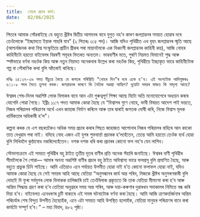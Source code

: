 ```yaml
---
title:  নোহৰ প্ৰচাৰ কাৰ্য।
date:   02/06/2025
---
```


পিতৰে আমাক সোঁৱৰাইছে যে বহুতে খ্ৰীষ্টৰ দ্বিতীয় আগমনৰ বাবে যুগুত নহ’ব কাৰণ জলপ্লাৱনৰ সময়ত হোৱাৰ দৰে তেওঁলোকে “ইচ্ছামতে ইয়াক পাহৰি যাব” (২ পিতৰঃ ৩:৫ পদ)। আজি যদিও পৃথিৱীত এখ বৃহৎ জলপ্লাৱনৰ স্মৃতি আছে (আশ্চর্যজনক কথা বিশ্ব সংস্কৃতিয়ে প্রাচীন গ্ৰীকৰ পৰা মায়ানলৈকে এক বিধ্বংসী জলপ্লাৱনৰ কাহিনী কয়), আজি নোহৰ কাহিনীটো হয়তো বাইবেলৰ বিৱৰণী সমূহৰ ভিতৰত অন্যতম। ভাৱবাণীৰ মতে, পুৰণি নিয়মত যিমানেই শুদ্ধ আৰু স্পষ্টভাৱে বৰ্ণনা নহওঁক কিয় আৰু নতুন নিয়মত অনেকবাৰ উল্লেখ কৰা নহওঁক কিয়, পৃথিৱীয়ে ইচ্ছাকৃত ভাৱে কাহিনীটোক গল্প বা পৌৰাণিক কথা বুলি আঁতৰাই ৰাখিছে।

`মথিঃ ২৪:৩৭-৩৯ পদত যীচুৱে কৈছে যে জগতৰ পৰিস্থিতি “নোহৰ দিন”ৰ দৰে একে হ’ব। এই অংশটোক আদিপুস্তকঃ ৬:১-৮ পদৰ সৈতে তুলনা কৰক। জলপ্লাৱনৰ কাৰণে কি নৈতিক অৱস্থা আছিল? দুয়োটা সময়ৰ মাজত কি সাদৃশ্য আছে?`

ঈশ্বৰৰ শেষ-দিনৰ অৱশিষ্ট লোক বিলাকৰ বাবে আন এটা গুৰুত্বপূৰ্ণ শিক্ষা আছে যিটো অতি মনোযোগেৰে অধ্যয়ন কৰাৰ যোগেদি পোৱা গৈছে। ইব্রীঃ ১১:৭ পদত আমাক কোৱা হৈছে যে “বিশ্বাসৰ গুণে নোহে, ভাবী বিষয়ত আদেশ পাই ভয়তে, নিজৰ পৰিয়ালৰ পৰিত্ৰাণৰ অৰ্থে এখন জাহাজ নিৰ্মাণ কৰিলে আৰু তাৰ দ্বাৰাই জগতক দোষী কৰি, নিজে বিশ্বাস মূলক ধাৰ্মিকতাৰ অধিকাৰী হ’ল”।

কল্পনা কৰক যে এশ বছৰতকৈও অধিক সময় প্ৰচাৰ কৰাৰ পিছত জাহাজত আপোনাৰ নিজৰ পৰিয়ালৰ বাহিৰে আন কাকো তাত দেখুৱাব পৰা নাই। যদিহে নোহ এজন এই যুগৰ শুভবাৰ্ত্তা প্ৰচাৰক হ’লহেঁতেন, তেন্তে আমি হয়তো তেওঁক ব্যর্থ হোৱা বুলি লিখিবলৈ কুণ্ঠাবোধ নকৰিলেহেঁতেন। দশক দশক ধৰি কৰা প্ৰচাৰৰ কোনো ফল নহ’ব যেন লাগিব।

সৌভাগ্যক্রমে এই সময়ত পৃথিৱীৰ বহু ঠাইত তৃতীয় দূতৰ বাণীৰ প্ৰতি অনেক সঁহাৰি জনাইছে। ঈশ্বৰৰ বাণী পৃথিৱীৰ সীমালৈকে গৈ পোৱা— আমাৰ অনন্য অৱশিষ্ট বাণীৰ প্ৰচাৰ বহু ঠাইত অবিশ্বাস্য ভাৱে ফলপ্রসূ বুলি প্রমাণিত হৈছে, আৰু বহুতে প্ৰভুক চিনি পাইছে। আমি এতিয়াও এনে পর্যায়ত উপনীত হোৱা নাই য’ত কোনো ফলাফল হোৱা নাই, যদিও আমাক কোৱা হৈছে যে সেই সময়ৰ আহি আছে যেতিয়া “অনুসন্ধানৰ কাৰ্য অন্ত পৰিব, নিজকে খ্ৰীষ্টৰ অনুসৰণকাৰী বুলি দোহাই দি ফুৰা সৰ্বযুগৰ লোক বিলাকক চালিজাৰি চাই তেওঁবিলাক প্রকৃততে কি তাক যেতিয়া মীমাংসা কৰা হ’ব আৰু অন্তিম সিদ্ধান্ত গ্ৰহণ কৰা হ’ব তেতিয়া অনুগ্ৰহৰ সময় অন্ত পৰিব, আৰু দয়া-কৰুণাৰ দুৱাৰখন সদাকালৰ নিমিত্তে বন্ধ কৰি দিয়া হ’ব। বাইবেলত এনেধৰণৰ চুটি বাক্যৰে এই সমস্ত ঘটনাটোক বর্ণনা কৰা হৈছে। আমি আজি ত্ৰাণকৰ্ত্তাৰ্জনাৰ অন্তিম পৰিচৰ্যাৰ শেষ বিন্দুত উপনীত হৈছোহঁক, এনে এটা সময়ত আহি উপস্থিত হলোহঁক, যেতিয়া মানুহৰ পৰিত্ৰাণৰ বাবে কৰা কাৰ্যটো সম্পূৰ্ণ হ’ব।” – মহা বিবাদ, ৪৮২ পৃষ্ঠা।
